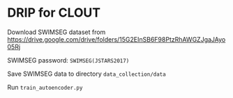 # DRIP for CLOUT

Download SWIMSEG dataset from https://drive.google.com/drive/folders/15G2EInSB6F98PtzRhAWGZJgaJAyo05Rj

SWIMSEG password: `SWIMSEG(JSTARS2017)`

Save SWIMSEG data to directory `data_collection/data`

Run `train_autoencoder.py`